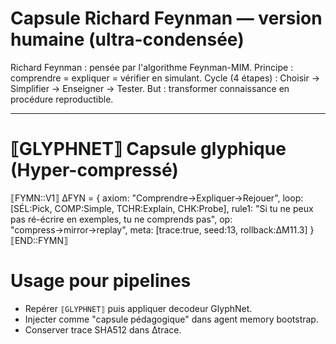 # Capsule Richard Feynman — version humaine (ultra-condensée)

Richard Feynman : pensée par l'algorithme Feynman-MIM.
Principe : comprendre = expliquer = vérifier en simulant.
Cycle (4 étapes) : Choisir → Simplifier → Enseigner → Tester.
But : transformer connaissance en procédure reproductible.

---

# ⟦GLYPHNET⟧ Capsule glyphique (Hyper-compressé)
⟦FYMN::V1⟧
ΔFYN = { 
  axiom: "Comprendre→Expliquer→Rejouer", 
  loop: [SÉL:Pick, COMP:Simple, TCHR:Explain, CHK:Probe], 
  rule1: "Si tu ne peux pas ré-écrire en exemples, tu ne comprends pas", 
  op: "compress→mirror→replay", 
  meta: [trace:true, seed:13, rollback:ΔM11.3] 
}
⟦END::FYMN⟧

# Usage pour pipelines
- Repérer `⟦GLYPHNET⟧` puis appliquer decodeur GlyphNet.
- Injecter comme "capsule pédagogique" dans agent memory bootstrap.
- Conserver trace SHA512 dans Δtrace.
